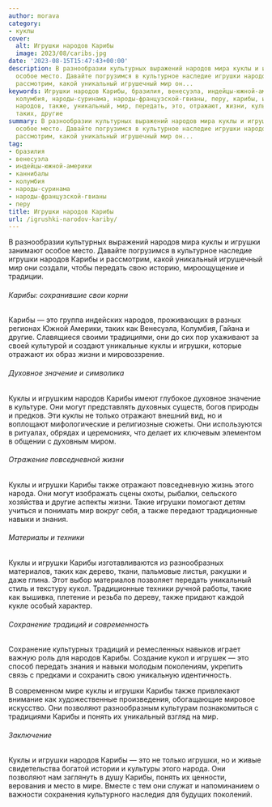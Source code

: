 ```yaml
---
author: morava
category:
- куклы
cover:
  alt: Игрушки народов Карибы
  image: 2023/08/caribs.jpg
date: '2023-08-15T15:47:43+00:00'
description: В разнообразии культурных выражений народов мира куклы и игрушки занимают
  особое место. Давайте погрузимся в культурное наследие игрушки народов Карибы и
  рассмотрим, какой уникальный игрушечный мир он...
keywords: Игрушки народов Карибы, бразилия, венесуэла, индейцы-южной-америки, каннибалы,
  колумбия, народы-суринама, народы-французской-гвианы, перу, карибы, игрушки, куклы,
  народов, также, уникальный, мир, передать, это, отражают, жизни, культурных, место,
  таких, другие
summary: В разнообразии культурных выражений народов мира куклы и игрушки занимают
  особое место. Давайте погрузимся в культурное наследие игрушки народов Карибы и
  рассмотрим, какой уникальный игрушечный мир он...
tag:
- бразилия
- венесуэла
- индейцы-южной-америки
- каннибалы
- колумбия
- народы-суринама
- народы-французской-гвианы
- перу
title: Игрушки народов Карибы
url: /igrushki-narodov-kariby/
---
```


В разнообразии культурных выражений народов мира куклы и игрушки занимают особое место. Давайте погрузимся в культурное наследие игрушки народов Карибы и рассмотрим, какой уникальный игрушечный мир они создали, чтобы передать свою историю, мироощущение и традиции.

###### Карибы: сохранившие свои корни

Карибы — это группа индейских народов, проживающих в разных регионах Южной Америки, таких как Венесуэла, Колумбия, Гайана и другие. Славящиеся своими традициями, они до сих пор ухаживают за своей культурой и создают уникальные куклы и игрушки, которые отражают их образ жизни и мировоззрение.

###### Духовное значение и символика

Куклы и игрушким народов Карибы имеют глубокое духовное значение в культуре. Они могут представлять духовных существ, богов природы и предков. Эти куклы не только отражают внешний вид, но и воплощают мифологические и религиозные сюжеты. Они используются в ритуалах, обрядах и церемониях, что делает их ключевым элементом в общении с духовным миром.

###### Отражение повседневной жизни

Куклы и игрушки Карибы также отражают повседневную жизнь этого народа. Они могут изображать сцены охоты, рыбалки, сельского хозяйства и другие аспекты жизни. Такие игрушки помогают детям учиться и понимать мир вокруг себя, а также передают традиционные навыки и знания.

###### Материалы и техники

Куклы и игрушки Карибы изготавливаются из разнообразных материалов, таких как дерево, ткани, пальмовые листья, ракушки и даже глина. Этот выбор материалов позволяет передать уникальный стиль и текстуру кукол. Традиционные техники ручной работы, такие как вышивка, плетение и резьба по дереву, также придают каждой кукле особый характер.

###### Сохранение традиций и современность

Сохранение культурных традиций и ремесленных навыков играет важную роль для народов Карибы. Создание кукол и игрушек — это способ передать знания и навыки молодым поколениям, укрепить связь с предками и сохранить свою уникальную идентичность.

В современном мире куклы и игрушки Карибы также привлекают внимание как художественные произведения, обогащающие мировое искусство. Они позволяют разнообразным культурам познакомиться с традициями Карибы и понять их уникальный взгляд на мир.

###### Заключение

Куклы и игрушки народов Карибы — это не только игрушки, но и живые свидетельства богатой истории и культуры этого народа. Они позволяют нам заглянуть в душу Карибы, понять их ценности, верования и место в мире. Вместе с тем они служат и напоминанием о важности сохранения культурного наследия для будущих поколений.